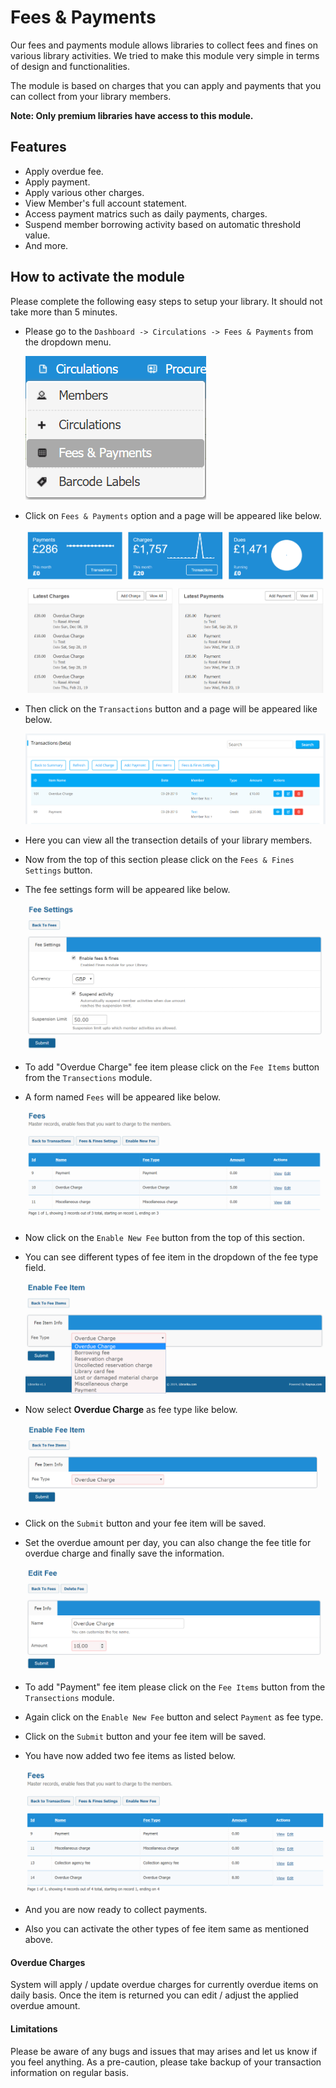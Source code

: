 # Fees & Payments

Our fees and payments module allows libraries to collect fees and fines on various library activities. We tried to make this module very simple in terms of design and functionalities.

The module is based on charges that you can apply and payments that you can collect from your library members.

**Note: Only premium libraries have access to this module.**

## Features

* Apply overdue fee.
* Apply payment.
* Apply various other charges.
* View Member's full account statement.
* Access payment matrics such as daily payments, charges.
* Suspend member borrowing activity based on automatic threshold value.
* And more.

## How to activate the module

Please complete the following easy steps to setup your library. It should not take more than 5 minutes.

* Please go to the `Dashboard -> Circulations -> Fees & Payments` from the dropdown menu.

	![Fees & Payments menu](img/fees-payments-menu.png)

* Click on `Fees & Payments` option and a page will be appeared like below.

	![Fees & Payments main page](img/fees-payments-main-page.png)

* Then click on the `Transactions` button and a page will be appeared like below.

	![Fees & Payments transactions module](img/fees-payments-transactions.png)

* Here you can view all the transection details of your library members.
* Now from the top of this section please click on the `Fees & Fines Settings` button.
* The fee settings form will be appeared like below.

	![Fees & Payments fee settings module](img/fees-payments-fee-settings-module.png)

* To add "Overdue Charge" fee item please click on the `Fee Items` button from the `Transections` module.
* A form named `Fees` will be appeared like below.

	![Fees & Payments fees module](img/fees-payments-fees-module.png)
 
* Now click on the `Enable New Fee` button from the top of this section.
* You can see different types of fee item in the dropdown of the fee type field.

	 ![Fees & Payments enable fee item](img/fees-payments-enable-fee-item.png)

* Now select **Overdue Charge** as fee type like below.

	![Fees & Payments enable overdue fee](img/fees-payments-enable-overdue-fee.png)

* Click on the `Submit` button and your fee item will be saved.
* Set the overdue amount per day, you can also change the fee title for overdue charge and finally save the information.

	![Fees & Payments edit fee item](img/fees-payments-edit-fee-item.png)
	
* To add "Payment" fee item please click on the `Fee Items` button from the `Transections` module.
* Again click on the `Enable New Fee` button and select `Payment` as fee type.
* Click on the `Submit` button and your fee item will be saved.
* You have now added two fee items as listed below.

	![Fees & Payments fees module2](img/fees-payments-fees-module2.png)

* And you are now ready to collect payments.
* Also you can activate the other types of fee item same as mentioned above.

#### Overdue Charges

System will apply / update overdue charges for currently overdue items on daily basis. Once the item is returned you can edit / adjust the applied overdue amount.

#### Limitations

Please be aware of any bugs and issues that may arises and let us know if you feel anything. As a pre-caution, please take backup of your transaction information on regular basis.